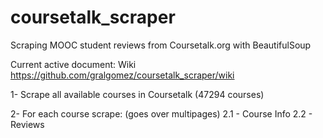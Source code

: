 # coursetalk_scraper
Scraping MOOC student reviews from Coursetalk.org with BeautifulSoup

Current active document: Wiki 
https://github.com/gralgomez/coursetalk_scraper/wiki

1- Scrape all available courses in Coursetalk (47294 courses)

2- For each course scrape: (goes over multipages)
  2.1 - Course Info
  2.2 - Reviews
